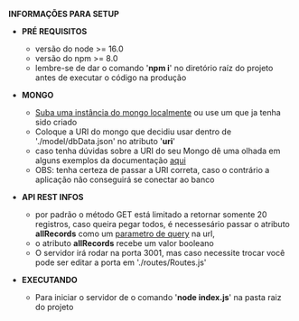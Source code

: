 **INFORMAÇÕES PARA SETUP**

-   **PRÉ REQUISITOS**
    -   versão do node >= 16.0
    -   versão do npm >= 8.0
    -   lembre-se de dar o comando '**npm i**' no diretório raíz do projeto antes de executar o código na produção

-   **MONGO**
    -   [Suba uma instância do mongo localmente](https://www.mongodb.com/try/download) ou use um que ja tenha sido criado
    -   Coloque a URI do mongo que decidiu usar dentro de './model/dbData.json' no atributo '**uri**'
    -   caso tenha dúvidas sobre a URI do seu Mongo dê uma olhada em alguns exemplos da documentação [aqui](https://docs.mongodb.com/manual/reference/connection-string/)
    -   OBS: tenha certeza de passar a URI correta, caso o contrário a aplicação não conseguirá se conectar ao banco


-   **API REST INFOS**
    -   por padrão o método GET está limitado a retornar somente 20 registros, caso queira pegar todos, é necessesário passar o atributo **allRecords** como um [parametro de query](https://guides.emberjs.com/release/routing/query-params/) na url, 
    -   o atributo **allRecords** recebe um valor booleano
    -   O servidor irá rodar na porta 3001, mas caso necessite trocar você pode ser editar a porta em './routes/Routes.js'

-   **EXECUTANDO**
    -   Para iniciar o servidor de o comando '**node index.js**' na pasta raiz do projeto